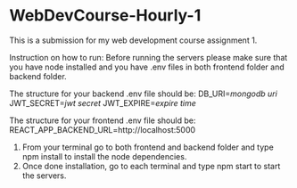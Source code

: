 # WebDevCourse-Hourly-1
This is a submission for my web development course assignment 1.

Instruction on how to run:
Before running the servers please make sure that you have node installed and you have .env files in both frontend folder and backend folder.

The structure for your backend .env file should be:
DB_URI=*mongodb uri*
JWT_SECRET=*jwt secret*
JWT_EXPIRE=*expire time*

The structure for your frontend .env file should be:
REACT_APP_BACKEND_URL=http://localhost:5000

1) From your terminal go to both frontend and backend folder and type npm install to install the node dependencies.
2) Once done installation, go to each terminal and type npm start to start the servers.
